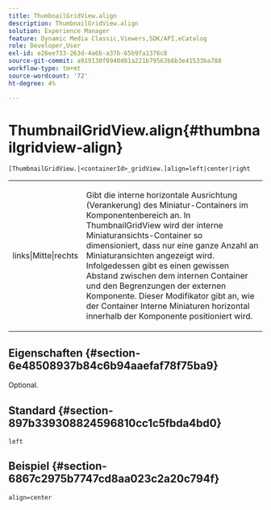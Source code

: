 ```yaml
---
title: ThumbnailGridView.align
description: ThumbnailGridView.align
solution: Experience Manager
feature: Dynamic Media Classic,Viewers,SDK/API,eCatalog
role: Developer,User
exl-id: e26ee733-263d-4a6b-a37b-65b9fa1376c8
source-git-commit: a919130f0940d81a221b79563b6b3e41533ba788
workflow-type: tm+mt
source-wordcount: '72'
ht-degree: 4%

---
```


# ThumbnailGridView.align{#thumbnailgridview-align}

`[ThumbnailGridView.|<containerId>_gridView.]align=left|center|right`

<table id="table_95890560230C48BBB03A8082F56382CA"> 
 <tbody> 
  <tr> 
   <td> <p> <span class="codeph"> links|Mitte|rechts</span> </p> </td> 
   <td> <p> Gibt die interne horizontale Ausrichtung (Verankerung) des Miniatur-Containers im Komponentenbereich an. In ThumbnailGridView wird der interne Miniaturansichts-Container so dimensioniert, dass nur eine ganze Anzahl an Miniaturansichten angezeigt wird. Infolgedessen gibt es einen gewissen Abstand zwischen dem internen Container und den Begrenzungen der externen Komponente. Dieser Modifikator gibt an, wie der Container Interne Miniaturen horizontal innerhalb der Komponente positioniert wird. </p> </td> 
  </tr> 
 </tbody> 
</table>

## Eigenschaften {#section-6e48508937b84c6b94aaefaf78f75ba9}

Optional.

## Standard {#section-897b339308824596810cc1c5fbda4bd0}

`left`

## Beispiel {#section-6867c2975b7747cd8aa023c2a20c794f}

`align=center`
